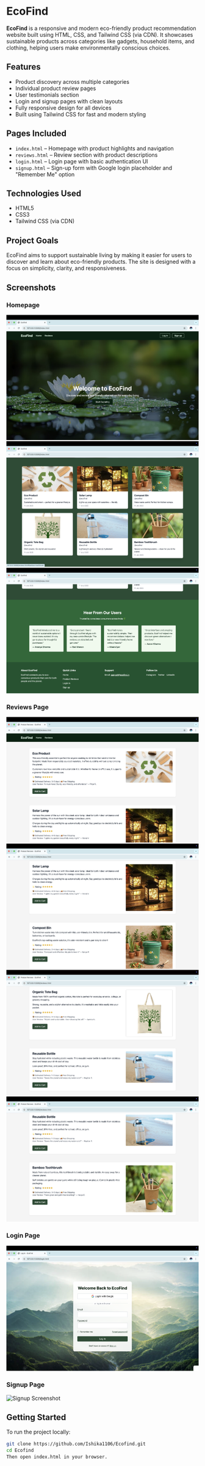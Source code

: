 # EcoFind

**EcoFind** is a responsive and modern eco-friendly product recommendation website built using HTML, CSS, and Tailwind CSS (via CDN). It showcases sustainable products across categories like gadgets, household items, and clothing, helping users make environmentally conscious choices.

## Features

- Product discovery across multiple categories
- Individual product review pages
- User testimonials section
- Login and signup pages with clean layouts
- Fully responsive design for all devices
- Built using Tailwind CSS for fast and modern styling

## Pages Included

- `index.html` – Homepage with product highlights and navigation
- `reviews.html` – Review section with product descriptions
- `login.html` – Login page with basic authentication UI
- `signup.html` – Sign-up form with Google login placeholder and "Remember Me" option

## Technologies Used

- HTML5
- CSS3
- Tailwind CSS (via CDN)

##  Project Goals
EcoFind aims to support sustainable living by making it easier for users to discover and learn about eco-friendly products. The site is designed with a focus on simplicity, clarity, and responsiveness.
## Screenshots

### Homepage

![Homepage Screenshot 1](assets/homepage1.png)
![Homepage Screenshot 2](assets/homepage2.png)
![Homepage Screenshot 3](assets/homepage3.png)

### Reviews Page

![Reviews Screenshot 1](assets/reviews1.png)
![Reviews Screenshot 2](assets/reviews2.png)
![Reviews Screenshot 3](assets/reviews3.png)
![Reviews Screenshot 4](assets/reviews4.png)

### Login Page

![Login Screenshot](assets/login1.png)

### Signup Page

![Signup Screenshot](assets/signup1.png)

## Getting Started

To run the project locally:

```bash
git clone https://github.com/Ishika1106/Ecofind.git
cd Ecofind
Then open index.html in your browser.
